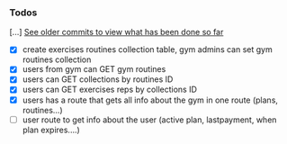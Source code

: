 ### Todos
[...] [See older commits to view what has been done so far]('https://https://github.com/xyztavo/go-gym/commits/main/')
- [x] create exercises routines collection table, gym admins can set gym routines collection
- [x] users from gym can GET gym routines 
- [x] users can GET collections by routines ID  
- [x] users can GET exercises reps by collections ID 
- [x] users has a route that gets all info about the gym in one route (plans, routines...)
- [ ] user route to get info about the user (active plan, lastpayment, when plan expires....)